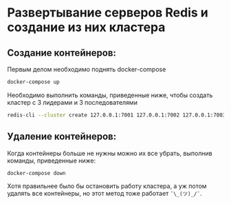# Развертывание серверов Redis и создание из них кластера


## Создание контейнеров:

Первым делом необходимо поднять docker-compose 
```bash
docker-compose up
```


Необходимо выполнить команды, приведенные ниже, чтобы создать кластер с 3 лидерами и 3 последователями

```bash
redis-cli --cluster create 127.0.0.1:7001 127.0.0.1:7002 127.0.0.1:7003 127.0.0.1:7004 127.0.0.1:7005 127.0.0.1:7006 --cluster-replicas 1 --verbose
```

## Удаление контейнеров:

Когда контейнеры больше не нужны можно их все убрать, выполнив команды, приведенные ниже: 

```bash
docker-compose down
```

Хотя правильнее было бы остановить работу кластера, а уж потом удалять все контейнеры, но этот метод тоже работает `¯\_(ツ)_/¯`.


